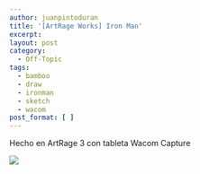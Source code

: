 ```yaml
---
author: juanpintoduran
title: '[ArtRage Works] Iron Man'
excerpt:
layout: post
category:
  - Off-Topic
tags:
  - bamboo
  - draw
  - ironman
  - sketch
  - wacom
post_format: [ ]
---
```

Hecho en ArtRage 3 con tableta Wacom Capture

[![][2]][2]

 
 [2]: http://www.cabargas.com/blog/wp-content/uploads/2012/06/ironman.png